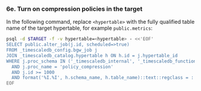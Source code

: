 ### 6e. Turn on compression policies in the target

In the following command, replace `<hypertable>` with the fully qualified table
name of the target hypertable, for example `public.metrics`:

```bash
psql -d $TARGET -f -v hypertable=<hypertable> - <<'EOF'
SELECT public.alter_job(j.id, scheduled=>true)
FROM _timescaledb_config.bgw_job j
JOIN _timescaledb_catalog.hypertable h ON h.id = j.hypertable_id
WHERE j.proc_schema IN ('_timescaledb_internal', '_timescaledb_functions')
  AND j.proc_name = 'policy_compression'
  AND j.id >= 1000
  AND format('%I.%I', h.schema_name, h.table_name)::text::regclass = :'hypertable'::text::regclass;
EOF
```
